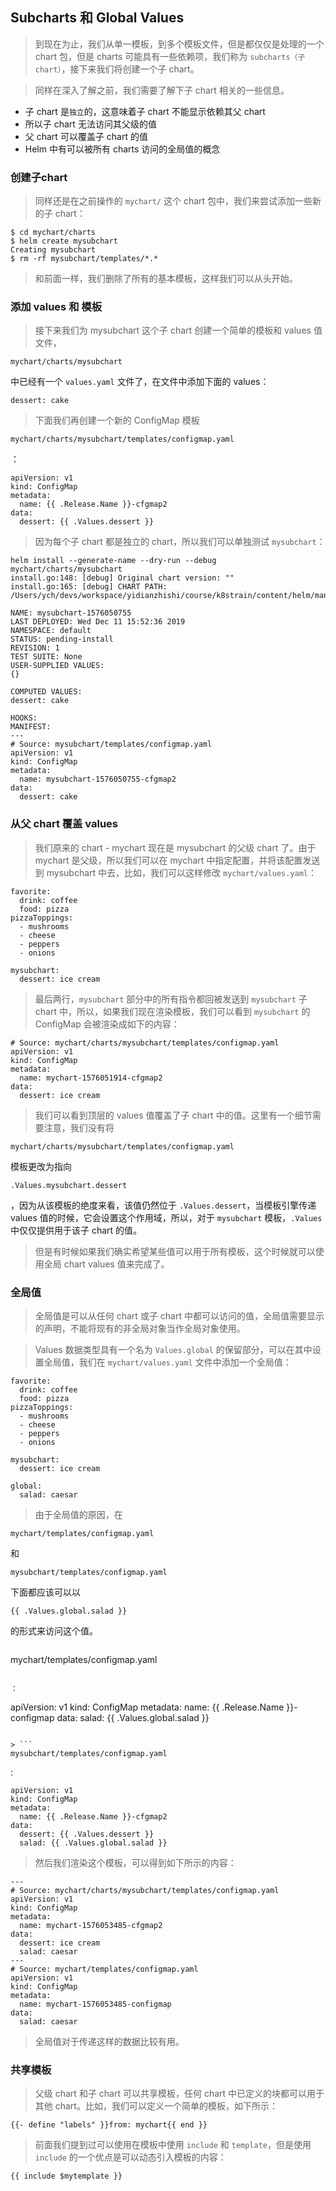 
## Subcharts 和 Global Values

> 到现在为止，我们从单一模板，到多个模板文件，但是都仅仅是处理的一个 chart 包，但是 charts 可能具有一些依赖项，我们称为 `subcharts（子 chart）`，接下来我们将创建一个子 chart。

> 同样在深入了解之前，我们需要了解下子 chart 相关的一些信息。

*   子 chart 是`独立`的，这意味着子 chart 不能显示依赖其父 chart
*   所以子 chart 无法访问其父级的值
*   父 chart 可以覆盖子 chart 的值
*   Helm 中有可以被所有 charts 访问的全局值的概念

### 创建子chart

> 同样还是在之前操作的 `mychart/` 这个 chart 包中，我们来尝试添加一些新的子 chart：

```
$ cd mychart/charts
$ helm create mysubchart
Creating mysubchart
$ rm -rf mysubchart/templates/*.*
```

> 和前面一样，我们删除了所有的基本模板，这样我们可以从头开始。

### 添加 values 和 模板

> 接下来我们为 mysubchart 这个子 chart 创建一个简单的模板和 values 值文件，

```
mychart/charts/mysubchart
```

 中已经有一个 `values.yaml` 文件了，在文件中添加下面的 values：

`dessert: cake`

> 下面我们再创建一个新的 ConfigMap 模板 

```
mychart/charts/mysubchart/templates/configmap.yaml
```

：

```
apiVersion: v1
kind: ConfigMap
metadata:
  name: {{ .Release.Name }}-cfgmap2
data:
  dessert: {{ .Values.dessert }}
```

> 因为每个子 chart 都是独立的 chart，所以我们可以单独测试 `mysubchart`：

```
helm install --generate-name --dry-run --debug mychart/charts/mysubchart
install.go:148: [debug] Original chart version: ""
install.go:165: [debug] CHART PATH: /Users/ych/devs/workspace/yidianzhishi/course/k8strain/content/helm/manifests/mychart/charts/mysubchart

NAME: mysubchart-1576050755
LAST DEPLOYED: Wed Dec 11 15:52:36 2019
NAMESPACE: default
STATUS: pending-install
REVISION: 1
TEST SUITE: None
USER-SUPPLIED VALUES:
{}

COMPUTED VALUES:
dessert: cake

HOOKS:
MANIFEST:
---
# Source: mysubchart/templates/configmap.yaml
apiVersion: v1
kind: ConfigMap
metadata:
  name: mysubchart-1576050755-cfgmap2
data:
  dessert: cake
```

### 从父 chart 覆盖 values

> 我们原来的 chart - mychart 现在是 mysubchart 的父级 chart 了。由于 mychart 是父级，所以我们可以在 mychart 中指定配置，并将该配置发送到 mysubchart 中去，比如，我们可以这样修改 `mychart/values.yaml`：

```
favorite:
  drink: coffee
  food: pizza
pizzaToppings:
  - mushrooms
  - cheese
  - peppers
  - onions

mysubchart:
  dessert: ice cream
```

> 最后两行，`mysubchart` 部分中的所有指令都回被发送到 `mysubchart` 子 chart 中，所以，如果我们现在渲染模板，我们可以看到 `mysubchart` 的 ConfigMap 会被渲染成如下的内容：

```
# Source: mychart/charts/mysubchart/templates/configmap.yaml
apiVersion: v1
kind: ConfigMap
metadata:
  name: mychart-1576051914-cfgmap2
data:
  dessert: ice cream
```

> 我们可以看到顶层的 values 值覆盖了子 chart 中的值。这里有一个细节需要注意，我们没有将 

```
mychart/charts/mysubchart/templates/configmap.yaml
```

 模板更改为指向 

```
.Values.mysubchart.dessert
```

，因为从该模板的绝度来看，该值仍然位于 `.Values.dessert`，当模板引擎传递 values 值的时候，它会设置这个作用域，所以，对于 `mysubchart` 模板，`.Values` 中仅仅提供用于该子 chart 的值。

> 但是有时候如果我们确实希望某些值可以用于所有模板，这个时候就可以使用全局 chart values 值来完成了。

### 全局值

> 全局值是可以从任何 chart 或子 chart 中都可以访问的值，全局值需要显示的声明，不能将现有的非全局对象当作全局对象使用。

> Values 数据类型具有一个名为 `Values.global` 的保留部分，可以在其中设置全局值，我们在 `mychart/values.yaml` 文件中添加一个全局值：

```
favorite:
  drink: coffee
  food: pizza
pizzaToppings:
  - mushrooms
  - cheese
  - peppers
  - onions

mysubchart:
  dessert: ice cream

global:
  salad: caesar
```

> 由于全局值的原因，在 

```
mychart/templates/configmap.yaml
```

 和 

```
mysubchart/templates/configmap.yaml
```

 下面都应该可以以 

```
{{ .Values.global.salad }}
```

 的形式来访问这个值。

> ```
mychart/templates/configmap.yaml
```

：

```
apiVersion: v1
kind: ConfigMap
metadata:
  name: {{ .Release.Name }}-configmap
data:
  salad: {{ .Values.global.salad }}
```

> ```
mysubchart/templates/configmap.yaml
```

:

```
apiVersion: v1
kind: ConfigMap
metadata:
  name: {{ .Release.Name }}-cfgmap2
data:
  dessert: {{ .Values.dessert }}
  salad: {{ .Values.global.salad }}
```

> 然后我们渲染这个模板，可以得到如下所示的内容：

```
---
# Source: mychart/charts/mysubchart/templates/configmap.yaml
apiVersion: v1
kind: ConfigMap
metadata:
  name: mychart-1576053485-cfgmap2
data:
  dessert: ice cream
  salad: caesar
---
# Source: mychart/templates/configmap.yaml
apiVersion: v1
kind: ConfigMap
metadata:
  name: mychart-1576053485-configmap
data:
  salad: caesar
```

> 全局值对于传递这样的数据比较有用。

### 共享模板

> 父级 chart 和子 chart 可以共享模板，任何 chart 中已定义的块都可以用于其他 chart。比如，我们可以定义一个简单的模板，如下所示：

```
{{- define "labels" }}from: mychart{{ end }}
```

> 前面我们提到过可以使用在模板中使用 `include` 和 `template`，但是使用 `include` 的一个优点是可以动态引入模板的内容：

```
{{ include $mytemplate }}
```